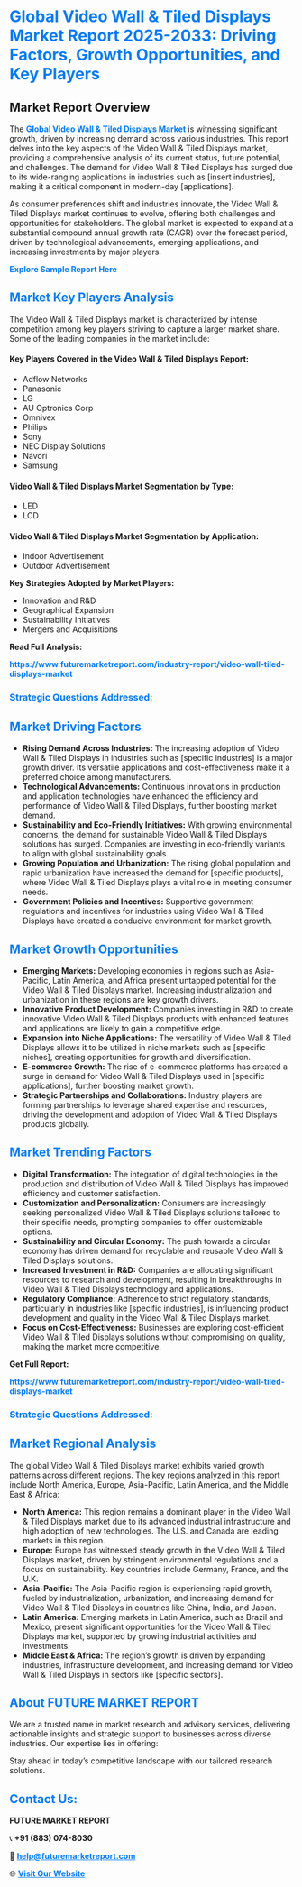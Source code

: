 <h1 style="color: #007BFF;">Global Video Wall & Tiled Displays Market Report 2025-2033: Driving Factors, Growth Opportunities, and Key Players</h1>

<section id="overview">
<h2>Market Report Overview</h2>
<p>The <a href="https://www.futuremarketreport.com/industry-report/video-wall-tiled-displays-market" style="color: #007BFF; text-decoration: none;"><strong>Global Video Wall & Tiled Displays Market</strong></a> is witnessing significant growth, driven by increasing demand across various industries. This report delves into the key aspects of the Video Wall & Tiled Displays market, providing a comprehensive analysis of its current status, future potential, and challenges. The demand for Video Wall & Tiled Displays has surged due to its wide-ranging applications in industries such as [insert industries], making it a critical component in modern-day [applications].</p>
<p>As consumer preferences shift and industries innovate, the Video Wall & Tiled Displays market continues to evolve, offering both challenges and opportunities for stakeholders. The global market is expected to expand at a substantial compound annual growth rate (CAGR) over the forecast period, driven by technological advancements, emerging applications, and increasing investments by major players.</p>
</section>

<section id="overview">
<p><a href="https://www.futuremarketreport.com/request-sample/reportId=115846" style="color: #007BFF; text-decoration: none;"><strong>Explore Sample Report Here</strong></a></p>
</section>

<section id="key-players">
<h2 style="color: #007BFF;">Market Key Players Analysis</h2>
<p>The Video Wall & Tiled Displays market is characterized by intense competition among key players striving to capture a larger market share. Some of the leading companies in the market include:</p>
<h4>Key Players Covered in the Video Wall & Tiled Displays Report:</h4>
<ul><li>Adflow Networks</li><li>Panasonic</li><li>LG</li><li>AU Optronics Corp</li><li>Omnivex</li><li>Philips</li><li>Sony</li><li>NEC Display Solutions</li><li>Navori</li><li>Samsung</li></ul>
<h4>Video Wall & Tiled Displays Market Segmentation by Type:</h4>
<ul><li>LED</li><li>LCD</li></ul>

<h4>Video Wall & Tiled Displays Market Segmentation by Application:</h4>
<ul><li>Indoor Advertisement</li><li>Outdoor Advertisement</li></ul>
<p><strong>Key Strategies Adopted by Market Players:</strong></p>
<ul>
<li>Innovation and R&D</li>
<li>Geographical Expansion</li>
<li>Sustainability Initiatives</li>
<li>Mergers and Acquisitions</li>
</ul>
</section>

<section>
<p><strong>Read Full Analysis: </strong></p><a href="https://www.futuremarketreport.com/industry-report/video-wall-tiled-displays-market" style="color: #007BFF; text-decoration: none;"><strong>https://www.futuremarketreport.com/industry-report/video-wall-tiled-displays-market</strong></a>
<h3 style="color: #007BFF;">Strategic Questions Addressed:</h3>
</section>

<section id="driving-factors">
<h2 style="color: #007BFF;">Market Driving Factors</h2>
<ul>
<li><strong>Rising Demand Across Industries:</strong> The increasing adoption of Video Wall & Tiled Displays in industries such as [specific industries] is a major growth driver. Its versatile applications and cost-effectiveness make it a preferred choice among manufacturers.</li>
<li><strong>Technological Advancements:</strong> Continuous innovations in production and application technologies have enhanced the efficiency and performance of Video Wall & Tiled Displays, further boosting market demand.</li>
<li><strong>Sustainability and Eco-Friendly Initiatives:</strong> With growing environmental concerns, the demand for sustainable Video Wall & Tiled Displays solutions has surged. Companies are investing in eco-friendly variants to align with global sustainability goals.</li>
<li><strong>Growing Population and Urbanization:</strong> The rising global population and rapid urbanization have increased the demand for [specific products], where Video Wall & Tiled Displays plays a vital role in meeting consumer needs.</li>
<li><strong>Government Policies and Incentives:</strong> Supportive government regulations and incentives for industries using Video Wall & Tiled Displays have created a conducive environment for market growth.</li>
</ul>
</section>

<section id="growth-opportunities">
<h2 style="color: #007BFF;">Market Growth Opportunities</h2>
<ul>
<li><strong>Emerging Markets:</strong> Developing economies in regions such as Asia-Pacific, Latin America, and Africa present untapped potential for the Video Wall & Tiled Displays market. Increasing industrialization and urbanization in these regions are key growth drivers.</li>
<li><strong>Innovative Product Development:</strong> Companies investing in R&D to create innovative Video Wall & Tiled Displays products with enhanced features and applications are likely to gain a competitive edge.</li>
<li><strong>Expansion into Niche Applications:</strong> The versatility of Video Wall & Tiled Displays allows it to be utilized in niche markets such as [specific niches], creating opportunities for growth and diversification.</li>
<li><strong>E-commerce Growth:</strong> The rise of e-commerce platforms has created a surge in demand for Video Wall & Tiled Displays used in [specific applications], further boosting market growth.</li>
<li><strong>Strategic Partnerships and Collaborations:</strong> Industry players are forming partnerships to leverage shared expertise and resources, driving the development and adoption of Video Wall & Tiled Displays products globally.</li>
</ul>
</section>

<section id="trending-factors">
<h2 style="color: #007BFF;">Market Trending Factors</h2>
<ul>
<li><strong>Digital Transformation:</strong> The integration of digital technologies in the production and distribution of Video Wall & Tiled Displays has improved efficiency and customer satisfaction.</li>
<li><strong>Customization and Personalization:</strong> Consumers are increasingly seeking personalized Video Wall & Tiled Displays solutions tailored to their specific needs, prompting companies to offer customizable options.</li>
<li><strong>Sustainability and Circular Economy:</strong> The push towards a circular economy has driven demand for recyclable and reusable Video Wall & Tiled Displays solutions.</li>
<li><strong>Increased Investment in R&D:</strong> Companies are allocating significant resources to research and development, resulting in breakthroughs in Video Wall & Tiled Displays technology and applications.</li>
<li><strong>Regulatory Compliance:</strong> Adherence to strict regulatory standards, particularly in industries like [specific industries], is influencing product development and quality in the Video Wall & Tiled Displays market.</li>
<li><strong>Focus on Cost-Effectiveness:</strong> Businesses are exploring cost-efficient Video Wall & Tiled Displays solutions without compromising on quality, making the market more competitive.</li>
</ul>
</section>

<section>
<p><strong>Get Full Report: </strong></p><a href="https://www.futuremarketreport.com/industry-report/video-wall-tiled-displays-market" style="color: #007BFF; text-decoration: none;"><strong>https://www.futuremarketreport.com/industry-report/video-wall-tiled-displays-market</strong></a>
<h3 style="color: #007BFF;">Strategic Questions Addressed:</h3>
</section>


<section id="regional-analysis">
<h2 style="color: #007BFF;">Market Regional Analysis</h2>
<p>The global Video Wall & Tiled Displays market exhibits varied growth patterns across different regions. The key regions analyzed in this report include North America, Europe, Asia-Pacific, Latin America, and the Middle East & Africa:</p>
<ul>
<li><strong>North America:</strong> This region remains a dominant player in the Video Wall & Tiled Displays market due to its advanced industrial infrastructure and high adoption of new technologies. The U.S. and Canada are leading markets in this region.</li>
<li><strong>Europe:</strong> Europe has witnessed steady growth in the Video Wall & Tiled Displays market, driven by stringent environmental regulations and a focus on sustainability. Key countries include Germany, France, and the U.K.</li>
<li><strong>Asia-Pacific:</strong> The Asia-Pacific region is experiencing rapid growth, fueled by industrialization, urbanization, and increasing demand for Video Wall & Tiled Displays in countries like China, India, and Japan.</li>
<li><strong>Latin America:</strong> Emerging markets in Latin America, such as Brazil and Mexico, present significant opportunities for the Video Wall & Tiled Displays market, supported by growing industrial activities and investments.</li>
<li><strong>Middle East & Africa:</strong> The region’s growth is driven by expanding industries, infrastructure development, and increasing demand for Video Wall & Tiled Displays in sectors like [specific sectors].</li>
</ul>
</section>

<footer>
<h2 style="color: #007BFF;">About FUTURE MARKET REPORT</h2>
<p>We are a trusted name in market research and advisory services, delivering actionable insights and strategic support to businesses across diverse industries. Our expertise lies in offering:</p>

<p>Stay ahead in today’s competitive landscape with our tailored research solutions.</p>

<h2 style="color: #007BFF;">Contact Us:</h2>
<p><strong>FUTURE MARKET REPORT</strong></p>
<p>📞 <strong>+91 (883) 074-8030</strong></p>
<p>📧 <strong><a href="mailto:help@futuremarketreport.com" style="color: #007BFF;">help@futuremarketreport.com</a></strong></p>
<p>🌐 <strong><a href="https://www.futuremarketreport.com/" style="color: #007BFF;">Visit Our Website</a></strong></p>
</footer>